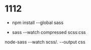 # 1112

- npm install --global sass

- sass --watch compressed scss:css

 

node-sass --watch scss/*.* --output css
